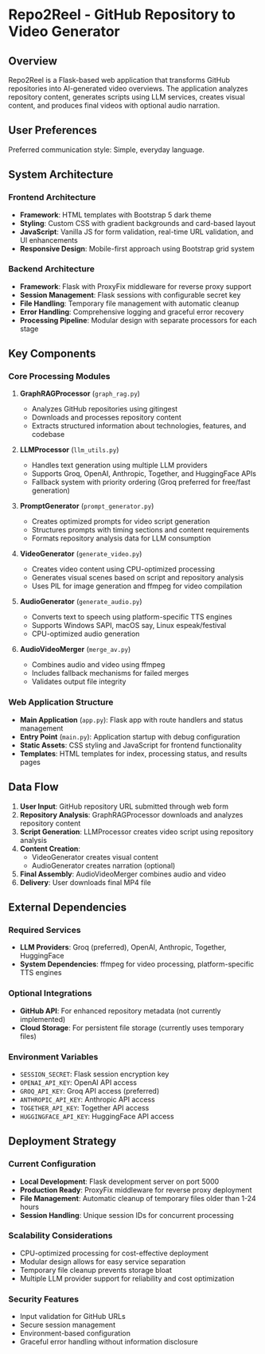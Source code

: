 # Repo2Reel - GitHub Repository to Video Generator

## Overview

Repo2Reel is a Flask-based web application that transforms GitHub repositories into AI-generated video overviews. The application analyzes repository content, generates scripts using LLM services, creates visual content, and produces final videos with optional audio narration.

## User Preferences

Preferred communication style: Simple, everyday language.

## System Architecture

### Frontend Architecture
- **Framework**: HTML templates with Bootstrap 5 dark theme
- **Styling**: Custom CSS with gradient backgrounds and card-based layout
- **JavaScript**: Vanilla JS for form validation, real-time URL validation, and UI enhancements
- **Responsive Design**: Mobile-first approach using Bootstrap grid system

### Backend Architecture
- **Framework**: Flask with ProxyFix middleware for reverse proxy support
- **Session Management**: Flask sessions with configurable secret key
- **File Handling**: Temporary file management with automatic cleanup
- **Error Handling**: Comprehensive logging and graceful error recovery
- **Processing Pipeline**: Modular design with separate processors for each stage

## Key Components

### Core Processing Modules

1. **GraphRAGProcessor** (`graph_rag.py`)
   - Analyzes GitHub repositories using gitingest
   - Downloads and processes repository content
   - Extracts structured information about technologies, features, and codebase

2. **LLMProcessor** (`llm_utils.py`)
   - Handles text generation using multiple LLM providers
   - Supports Groq, OpenAI, Anthropic, Together, and HuggingFace APIs
   - Fallback system with priority ordering (Groq preferred for free/fast generation)

3. **PromptGenerator** (`prompt_generator.py`)
   - Creates optimized prompts for video script generation
   - Structures prompts with timing sections and content requirements
   - Formats repository analysis data for LLM consumption

4. **VideoGenerator** (`generate_video.py`)
   - Creates video content using CPU-optimized processing
   - Generates visual scenes based on script and repository analysis
   - Uses PIL for image generation and ffmpeg for video compilation

5. **AudioGenerator** (`generate_audio.py`)
   - Converts text to speech using platform-specific TTS engines
   - Supports Windows SAPI, macOS say, Linux espeak/festival
   - CPU-optimized audio generation

6. **AudioVideoMerger** (`merge_av.py`)
   - Combines audio and video using ffmpeg
   - Includes fallback mechanisms for failed merges
   - Validates output file integrity

### Web Application Structure

- **Main Application** (`app.py`): Flask app with route handlers and status management
- **Entry Point** (`main.py`): Application startup with debug configuration
- **Static Assets**: CSS styling and JavaScript for frontend functionality
- **Templates**: HTML templates for index, processing status, and results pages

## Data Flow

1. **User Input**: GitHub repository URL submitted through web form
2. **Repository Analysis**: GraphRAGProcessor downloads and analyzes repository content
3. **Script Generation**: LLMProcessor creates video script using repository analysis
4. **Content Creation**: 
   - VideoGenerator creates visual content
   - AudioGenerator creates narration (optional)
5. **Final Assembly**: AudioVideoMerger combines audio and video
6. **Delivery**: User downloads final MP4 file

## External Dependencies

### Required Services
- **LLM Providers**: Groq (preferred), OpenAI, Anthropic, Together, HuggingFace
- **System Dependencies**: ffmpeg for video processing, platform-specific TTS engines

### Optional Integrations
- **GitHub API**: For enhanced repository metadata (not currently implemented)
- **Cloud Storage**: For persistent file storage (currently uses temporary files)

### Environment Variables
- `SESSION_SECRET`: Flask session encryption key
- `OPENAI_API_KEY`: OpenAI API access
- `GROQ_API_KEY`: Groq API access (preferred)
- `ANTHROPIC_API_KEY`: Anthropic API access
- `TOGETHER_API_KEY`: Together API access
- `HUGGINGFACE_API_KEY`: HuggingFace API access

## Deployment Strategy

### Current Configuration
- **Local Development**: Flask development server on port 5000
- **Production Ready**: ProxyFix middleware for reverse proxy deployment
- **File Management**: Automatic cleanup of temporary files older than 1-24 hours
- **Session Handling**: Unique session IDs for concurrent processing

### Scalability Considerations
- CPU-optimized processing for cost-effective deployment
- Modular design allows for easy service separation
- Temporary file cleanup prevents storage bloat
- Multiple LLM provider support for reliability and cost optimization

### Security Features
- Input validation for GitHub URLs
- Secure session management
- Environment-based configuration
- Graceful error handling without information disclosure